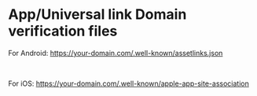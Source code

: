 # App/Universal link Domain verification files

For Android: https://your-domain.com/.well-known/assetlinks.json

<br>

For iOS: https://your-domain.com/.well-known/apple-app-site-association
